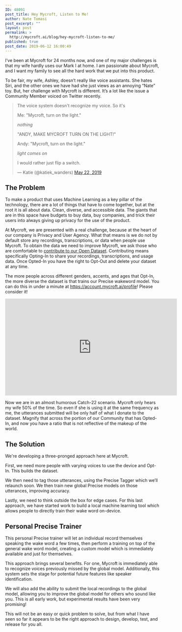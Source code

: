 ```yaml
---
ID: 48091
post_title: Hey Mycroft, Listen to Me!
author: Nate Tomasi
post_excerpt: ""
layout: post
permalink: >
  http://mycroft.ai/blog/hey-mycroft-listen-to-me/
published: true
post_date: 2019-06-12 16:00:49
---
```

I’ve been at Mycroft for 24 months now, and one of my major challenges is that my wife hardly uses our Mark I at home. I am passionate about Mycroft, and I want my family to see all the hard work that we put into this product.

To be fair, my wife, Ashley, doesn’t really like voice assistants. She hates Siri, and the other ones we have had she just views as an annoying “Nate” toy. But, her challenge with Mycroft is different. It’s a lot like the issue a Community Member voiced on Twitter recently.
<blockquote class="twitter-tweet" data-conversation="none" data-lang="en">
<p dir="ltr" lang="en">The voice system doesn't recognize my voice. So it's</p>
Me: "Mycroft, turn on the light."

*nothing*

"ANDY, MAKE MYCROFT TURN ON THE LIGHT!"

Andy: "Mycroft, turn on the light."

*light comes on*

I would rather just flip a switch.

— Katie (@katiek_wanders) <a href="https://twitter.com/katiek_wanders/status/1131261924006612992?ref_src=twsrc%5Etfw">May 22, 2019</a></blockquote>
<script async src="https://platform.twitter.com/widgets.js" charset="utf-8"></script>
<h2>The Problem</h2>
To make a product that uses Machine Learning as a key pillar of the technology, there are a lot of things that have to come together, but at the root it is all about data. Clean, diverse, and accessible data. The giants that are in this space have budgets to buy data, buy companies, and trick their users into always giving up privacy for the use of the product.

At Mycroft, we are presented with a real challenge, because at the heart of our company is Privacy and User Agency. What that means is we do not by default store any recordings, transcriptions, or data when people use Mycroft. To obtain the data we need to improve Mycroft, we ask those who are comfortable to <a href="https://mycroft.ai/blog/privacy-machine-learning-open-data-set-opt-feature/">contribute to our Open Dataset</a>. Contributing means specifically Opting-In to share your recordings, transcriptions, and usage data. Once Opted-In you have the right to Opt-Out and delete your dataset at any time.

The more people across different genders, accents, and ages that Opt-In, the more diverse the dataset is that trains our Precise wakeword model. You can do this in under a minute at https://account.mycroft.ai/profile! Please consider it!

<iframe src="https://www.youtube.com/embed/lnMz8qjdXt8" width="560" height="315" frameborder="0" allowfullscreen="allowfullscreen"></iframe>

Now we are in an almost humorous Catch-22 scenario. Mycroft only hears my wife 50% of the time. So even if she is using it at the same frequency as me, the utterances submitted will be only half of what I donate to the dataset. Magnify that across the portion of our Community that has Opted-In, and now you have a ratio that is not reflective of the makeup of the world.
<h2>The Solution</h2>
We're developing a three-pronged approach here at Mycroft.

First, we need more people with varying voices to use the device and Opt-In. This builds the dataset.

We then need to tag those utterances, using the Precise Tagger which we’ll relaunch soon. We then train new global Precise models on those utterances, improving accuracy.

Lastly, we need to think outside the box for edge cases. For this last approach, we have started work to build a local machine learning tool which allows people to directly train their wake word on-device.
<h2>Personal Precise Trainer</h2>
This personal Precise trainer will let an individual record themselves speaking the wake word a few times, then perform a training on top of the general wake word model, creating a custom model which is immediately available and just for themselves.

This approach brings several benefits. For one, Mycroft is immediately able to recognize voices previously missed by the global model. Additionally, this system sets the stage for potential future features like speaker identification.

We will also add the ability to submit the local recordings to the global model, allowing you to improve the global model for others who sound like you. This is all early work, but experimental results have been very promising!

This will not be an easy or quick problem to solve, but from what I have seen so far it appears to be the right approach to design, develop, test, and release for you all.